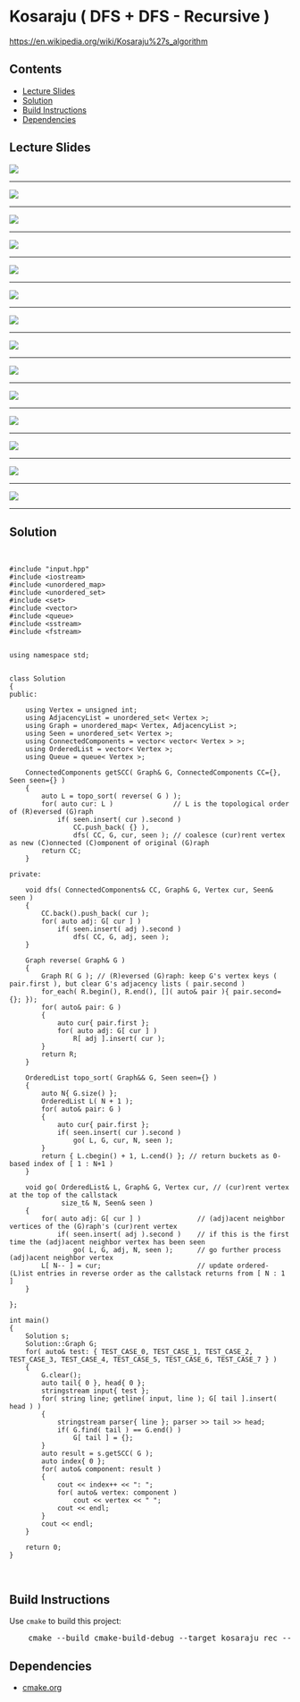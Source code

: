 <h1 id="kosaraju_rec">Kosaraju ( DFS + DFS - Recursive )</h1>
<a href="https://en.wikipedia.org/wiki/Kosaraju%27s_algorithm">https://en.wikipedia.org/wiki/Kosaraju%27s_algorithm</a>
<h2>Contents</h2>
<ul>
  <li>
      <a href="#slides">Lecture Slides</a>
  </li>
  <li>
    <a href="#solution">Solution</a>
  </li>
  <li>
    <a href="#build">Build Instructions</a>
  </li>
  <li>
    <a href="#dependencies">Dependencies</a>
  </li>
</ul>

<h2 id="slides">Lecture Slides</h2>
<img src="https://github.com/claytonjwong/Algorithms-Stanford/blob/master/course2/kosaraju_itr/documentation/scc_01.png" />
<hr/>
<img src="https://github.com/claytonjwong/Algorithms-Stanford/blob/master/course2/kosaraju_itr/documentation/scc_02.png" />
<hr/>
<img src="https://github.com/claytonjwong/Algorithms-Stanford/blob/master/course2/kosaraju_itr/documentation/scc_03.png" />
<hr/>
<img src="https://github.com/claytonjwong/Algorithms-Stanford/blob/master/course2/kosaraju_itr/documentation/scc_04.png" />
<hr/>
<img src="https://github.com/claytonjwong/Algorithms-Stanford/blob/master/course2/kosaraju_itr/documentation/scc_05.png" />
<hr/>
<img src="https://github.com/claytonjwong/Algorithms-Stanford/blob/master/course2/kosaraju_itr/documentation/scc_06.png" />
<hr/>
<img src="https://github.com/claytonjwong/Algorithms-Stanford/blob/master/course2/kosaraju_itr/documentation/scc_07.png" />
<hr/>
<img src="https://github.com/claytonjwong/Algorithms-Stanford/blob/master/course2/kosaraju_itr/documentation/scc_08.png" />
<hr/>
<img src="https://github.com/claytonjwong/Algorithms-Stanford/blob/master/course2/kosaraju_itr/documentation/scc_09.png" />
<hr/>
<img src="https://github.com/claytonjwong/Algorithms-Stanford/blob/master/course2/kosaraju_itr/documentation/scc_10.png" />
<hr/>
<img src="https://github.com/claytonjwong/Algorithms-Stanford/blob/master/course2/kosaraju_itr/documentation/scc_11.png" />
<hr/>
<img src="https://github.com/claytonjwong/Algorithms-Stanford/blob/master/course2/kosaraju_itr/documentation/scc_12.png" />
<hr/>
<img src="https://github.com/claytonjwong/Algorithms-Stanford/blob/master/course2/kosaraju_itr/documentation/scc_13.png" />
<hr/>
<img src="https://github.com/claytonjwong/Algorithms-Stanford/blob/master/course2/kosaraju_itr/documentation/scc_14.png" />
<hr/>


<h2 id="solution">Solution</h2>
<pre>

    #include "input.hpp"
    #include <iostream>
    #include <unordered_map>
    #include <unordered_set>
    #include <set>
    #include <vector>
    #include <queue>
    #include <sstream>
    #include <fstream>
    
    
    using namespace std;
    
    
    class Solution
    {
    public:
    
        using Vertex = unsigned int;
        using AdjacencyList = unordered_set< Vertex >;
        using Graph = unordered_map< Vertex, AdjacencyList >;
        using Seen = unordered_set< Vertex >;
        using ConnectedComponents = vector< vector< Vertex > >;
        using OrderedList = vector< Vertex >;
        using Queue = queue< Vertex >;
    
        ConnectedComponents getSCC( Graph& G, ConnectedComponents CC={}, Seen seen={} )
        {
            auto L = topo_sort( reverse( G ) );
            for( auto cur: L )               // L is the topological order of (R)eversed (G)raph
                if( seen.insert( cur ).second )
                    CC.push_back( {} ),
                    dfs( CC, G, cur, seen ); // coalesce (cur)rent vertex as new (C)onnected (C)omponent of original (G)raph
            return CC;
        }
    
    private:
    
        void dfs( ConnectedComponents& CC, Graph& G, Vertex cur, Seen& seen )
        {
            CC.back().push_back( cur );
            for( auto adj: G[ cur ] )
                if( seen.insert( adj ).second )
                    dfs( CC, G, adj, seen );
        }
    
        Graph reverse( Graph& G )
        {
            Graph R( G ); // (R)eversed (G)raph: keep G's vertex keys ( pair.first ), but clear G's adjacency lists ( pair.second )
            for_each( R.begin(), R.end(), []( auto& pair ){ pair.second={}; });
            for( auto& pair: G )
            {
                auto cur{ pair.first };
                for( auto adj: G[ cur ] )
                    R[ adj ].insert( cur );
            }
            return R;
        }
    
        OrderedList topo_sort( Graph&& G, Seen seen={} )
        {
            auto N{ G.size() };
            OrderedList L( N + 1 );
            for( auto& pair: G )
            {
                auto cur{ pair.first };
                if( seen.insert( cur ).second )
                    go( L, G, cur, N, seen );
            }
            return { L.cbegin() + 1, L.cend() }; // return buckets as 0-based index of [ 1 : N+1 )
        }
    
        void go( OrderedList& L, Graph& G, Vertex cur, // (cur)rent vertex at the top of the callstack
                 size_t& N, Seen& seen )
        {
            for( auto adj: G[ cur ] )              // (adj)acent neighbor vertices of the (G)raph's (cur)rent vertex
                if( seen.insert( adj ).second )    // if this is the first time the (adj)acent neighbor vertex has been seen
                    go( L, G, adj, N, seen );      // go further process (adj)acent neighbor vertex
            L[ N-- ] = cur;                        // update ordered-(L)ist entries in reverse order as the callstack returns from [ N : 1 ]
        }
    
    };
    
    int main()
    {
        Solution s;
        Solution::Graph G;
        for( auto& test: { TEST_CASE_0, TEST_CASE_1, TEST_CASE_2, TEST_CASE_3, TEST_CASE_4, TEST_CASE_5, TEST_CASE_6, TEST_CASE_7 } )
        {
            G.clear();
            auto tail{ 0 }, head{ 0 };
            stringstream input{ test };
            for( string line; getline( input, line ); G[ tail ].insert( head ) )
            {
                stringstream parser{ line }; parser >> tail >> head;
                if( G.find( tail ) == G.end() )
                    G[ tail ] = {};
            }
            auto result = s.getSCC( G );
            auto index{ 0 };
            for( auto& component: result )
            {
                cout << index++ << ": ";
                for( auto& vertex: component )
                    cout << vertex << " ";
                cout << endl;
            }
            cout << endl;
        }
    
        return 0;
    }

</pre>

<h2 id="build">Build Instructions</h2>
<p>Use <code>cmake</code> to build this project:</p>

<pre>
    cmake --build cmake-build-debug --target kosaraju_rec -- -j 4
</pre>

<h2 id="dependencies">Dependencies</h2>
<ul>
  <li>
    <a href="https://cmake.org/">cmake.org</a>
  </li>
</ul>

</body>
</html>